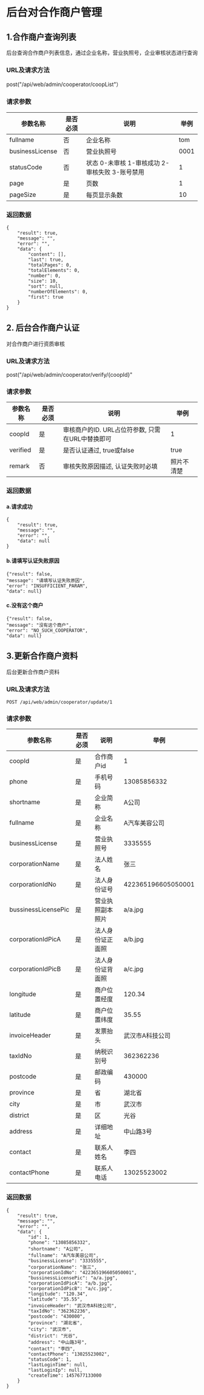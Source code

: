 # 后台对合作商户管理

## 1.合作商户查询列表
后台查询合作商户列表信息，通过企业名称，营业执照号，企业审核状态进行查询
### URL及请求方法
post("/api/web/admin/cooperator/coopList"）

### 请求参数

| 参数名称 | 是否必须 | 说明 | 举例 |
| ------ | -------- | ---- | --- |
| fullname | 否 | 企业名称 | tom |
| businessLicense | 否 | 营业执照号 | 0001 |
| statusCode | 否 | 状态 0-未审核 1-审核成功 2-审核失败 3-账号禁用 | 1 |
| page | 是 | 页数 | 1 |
| pageSize | 是 | 每页显示条数 | 10 |

### 返回数据
```
{
    "result": true,
    "message": "",
    "error": "",
    "data": {
        "content": [],
        "last": true,
        "totalPages": 0,
        "totalElements": 0,
        "number": 0,
        "size": 10,
        "sort": null,
        "numberOfElements": 0,
        "first": true
    }
}

```

## 2. 后台合作商户认证
对合作商户进行资质审核
### URL及请求方法
post("/api/web/admin/cooperator/verify/{coopId}"

### 请求参数

| 参数名称 | 是否必须 | 说明 | 举例 |
| ------ | -------- | ---- | --- |
| coopId | 是 | 审核商户的ID. URL占位符参数, 只需在URL中替换即可 | 1 |
| verified | 是 | 是否认证通过, true或false | true |
| remark | 否 | 审核失败原因描述, 认证失败时必填 | 照片不清楚 |

### 返回数据

#### a.请求成功

```
{
    "result": true,
    "message": "",
    "error": "",
    "data": null
}
```

#### b.请填写认证失败原因

```
{"result": false,
"message": "请填写认证失败原因",
"error": "INSUFFICIENT_PARAM",
"data": null}
```

#### c.没有这个商户

```
{"result": false,
"message": "没有这个商户",
"error": "NO_SUCH_COOPERATOR",
"data": null}
```



## 3.更新合作商户资料
后台更新合作商户资料
### URL及请求方法
`POST /api/web/admin/cooperator/update/1`

### 请求参数
| 参数名称 | 是否必须 | 说明 | 举例 |
| ------ | -------- | ---- | --- |
| coopId | 是 | 合作商户id| 1 |
| phone | 是 | 手机号码 | 13085856332 |
| shortname | 是 | 企业简称 | A公司 |
| fullname | 是 | 企业名称 | A汽车美容公司 |
| businessLicense | 是 | 营业执照号 | 3335555 |
| corporationName | 是 | 法人姓名 | 张三 |
| corporationIdNo | 是 | 法人身份证号 | 422365196605050001 |
| bussinessLicensePic | 是 | 营业执照副本照片 | a/a.jpg |
| corporationIdPicA | 是 | 法人身份证正面照 | a/b.jpg |
| corporationIdPicB | 是 | 法人身份证背面照| a/c.jpg |
| longitude | 是 | 商户位置经度| 120.34 |
| latitude | 是 | 商户位置纬度| 35.55 |
| invoiceHeader | 是 | 发票抬头| 武汉市A科技公司 |
| taxIdNo | 是 | 纳税识别号| 362362236 |
| postcode | 是 | 邮政编码| 430000 |
| province | 是 | 省| 湖北省 |
| city | 是 | 市| 武汉市 |
| district | 是 | 区| 光谷 |
| address | 是 | 详细地址| 中山路3号 |
| contact | 是 | 联系人姓名|李四 |
| contactPhone | 是 | 联系人电话| 13025523002 |

### 返回数据
```
{
    "result": true,
    "message": "",
    "error": "",
    "data": {
        "id": 1,
        "phone": "13085856332",
        "shortname": "A公司",
        "fullname": "A汽车美容公司",
        "businessLicense": "3335555",
        "corporationName": "张三",
        "corporationIdNo": "422365196605050001",
        "bussinessLicensePic": "a/a.jpg",
        "corporationIdPicA": "a/b.jpg",
        "corporationIdPicB": "a/c.jpg",
        "longitude": "120.34",
        "latitude": "35.55",
        "invoiceHeader": "武汉市A科技公司",
        "taxIdNo": "362362236",
        "postcode": "430000",
        "province": "湖北省",
        "city": "武汉市",
        "district": "光谷",
        "address": "中山路3号",
        "contact": "李四",
        "contactPhone": "13025523002",
        "statusCode": 1,
        "lastLoginTime": null,
        "lastLoginIp": null,
        "createTime": 1457677133000
    }
}
```
